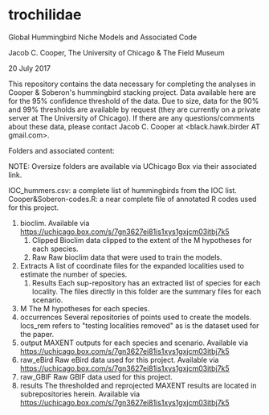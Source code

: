 # trochilidae
Global Hummingbird Niche Models and Associated Code

Jacob C. Cooper, The University of Chicago & The Field Museum

20 July 2017

This repository contains the data necessary for completing the analyses in Cooper & Soberon's 
hummingbird stacking project. Data available here are for the 95% confidence threshold of the data. 
Due to size, data for the 90% and 99% thresholds are available by request (they are currently on 
a private server at The University of Chicago). If there are any questions/comments about these data, please
contact Jacob C. Cooper at <black.hawk.birder AT gmail.com>.

Folders and associated content:

NOTE: Oversize folders are available via UChicago Box via their associated link.

IOC_hummers.csv: a complete list of hummingbirds from the IOC list.
Cooper&Soberon-codes.R: a near complete file of annotated R codes used for this project.

1. bioclim. Available via https://uchicago.box.com/s/7gn3627ei81is1xys1gxjcm03itbj7k5
	1. Clipped
		Bioclim data clipped to the extent of the M hypotheses for each species. 
	2. Raw
		Raw bioclim data that were used to train the models.
2. Extracts
	A list of coordinate files for the expanded localities used to estimate the number of species.
	1. Results
		Each sup-repository has an extracted list of species for each locality.
		The files directly in this folder are the summary files for each scenario.
3. M
	The M hypotheses for each species.
4. occurrences
	Several repositories of points used to create the models. 
	locs_rem refers to "testing localities removed" as is the dataset used for the paper.
5. output
	MAXENT outputs for each species and scenario. Available via https://uchicago.box.com/s/7gn3627ei81is1xys1gxjcm03itbj7k5
6. raw_eBird
	Raw eBird data used for this project. Available via https://uchicago.box.com/s/7gn3627ei81is1xys1gxjcm03itbj7k5
7. raw_GBIF
	Raw GBIF data used for this project.
8. results
	The thresholded and reprojected MAXENT results are located in subrepositories herein. Available via https://uchicago.box.com/s/7gn3627ei81is1xys1gxjcm03itbj7k5
